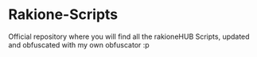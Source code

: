 # Rakione-Scripts
Official repository where you will find all the rakioneHUB Scripts, updated and obfuscated with my own obfuscator :p
